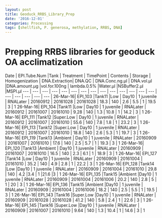 ```yaml
---
layout: post
title: Geoduck_RRBS_Library_Prep
date: '2016-12-01'
categories: Processing
tags: [shellfish, P. generosa, methylation, RRBS, DNA]
---
```


# Prepping RRBS libraries for geoduck OA acclimatization




Date    | EPI.Tube.Num    |Tank    | Treatment    | TimePoint    | Contents    | Storage    | Homogenization    | DNA.Extraction|     DNA.QC |    DNA.Conc.ng.µl |    DNA.vol.µl     |DNA.amount.µg     |vol.for.100ng |    lambda.0.5%     |Water.µl     |NSBuffer2.µl     |MSPI.µl
--- | --- | --- | --- | --- | --- | --- | --- | --- | --- | --- | --- | --- | --- | --- | --- | --- | --- | --- |
26-Mar-16|    EPI_103    |Tank11     |Low    | Day10    | 1 juvenile |    RNALater |    20160912 |    20161028 |    20161028 |    18.3 |    140 |    2.6 |    5.5 |    1 |    19.5 |    3  |    1
26-Mar-16|    EPI_104    |Tank11     |Low    | Day10    | 1 juvenile |    RNALater |    20160912 |    20161007 |    20161010 |    9.28 |    140 |    1.3 |    10.8 |    1 |    14.2 |    3  |    1
26-Mar-16|    EPI_111    |Tank12     |Super.Low    | Day10 |    1 juvenile |    RNALater |    20160912 |    20161007 |    20161010 |    55.6 |    140 |    7.8 |    1.8 |    1 |    23.2 |    3  |    1
26-Mar-16|    EPI_113    |Tank12     |Super.Low    | Day10    | 1 juvenile |    RNALater |    20160912 |    20161007 |    20161010 |    18.8 |    140 |    2.6 |    5.3 |    1 |    19.7 |    3  |    1
26-Mar-16|    EPI_119    |Tank13     |Ambient    | Day10    | 1 juvenile |    RNALater |    20160909 |    20161007 |    20161010 |    17.6 |    140 |    2.5 |    5.7 |    1 |    19.3 |    3  |    1
26-Mar-16|    EPI_120    |Tank13     |Ambient    | Day10    | 1 juvenile |    RNALater |    20160909 |    20161007 |    20161010 |    16.5 |    140 |    2.3 |    6.1 |    1 |    18.9 |    3  |    1
26-Mar-16|    EPI_127    |Tank14     |Low    | Day10    | 1 juvenile |    RNALater |    20160909 |    20161004 |    20161010 |    35.2 |    140 |    4.9 |    2.8 |    1 |    22.2 |    3  |    1
26-Mar-16|    EPI_128    |Tank14     |Low     |Day10    | 1 juvenile |    RNALater |    20160909 |    20161004 |    20161010 |    29.8 |    140 |    4.2     |3.4 |    1     |21.6     |3  |    1
26-Mar-16|    EPI_135    |Tank15     |Ambient     |Day10    | 1 juvenile |    RNALater |    20160909 |    20161004 |    20161006 |    20.2 |    140 |    2.8 |    5 |    1 |    20 |    3  |    1
26-Mar-16|    EPI_136    |Tank15     |Ambient     |Day10    | 1 juvenile |    RNALater |    20160909 |    20161004 |    20161006 |    18.2 |    140 |    2.5 |    5.5 |    1 |    19.5 |    3  |    1
26-Mar-16|    EPI_143    |Tank16     |Super.Low     |Day10    | 1 juvenile |    RNALater |    20160909 |    20161028 |    20161028 |    41.2 |    140 |    5.8 |    2.4 |    1 |    22.6 |    3  |    1
26-Mar-16|    EPI_145    |Tank16     |Super.Low     |Day10    | 1 juvenile |    RNALater |    20160909 |    20161007 |    20161010 |    9.64 |    140 |    1.3 |    10.4 |    1 |    14.6 |    3  |    1


